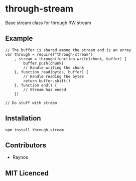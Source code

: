 # through-stream

Base stream class for through RW stream

## Example

```
// The buffer is shared among the stream and is an array
var through = require("through-stream")
    , stream = through(function write(chunk, buffer) {
        buffer.push(chunk)
        // Handle writing the chunk
    }, function read(bytes, buffer) {
        // Handle reading the bytes
        return buffer.shift()
    }, function end() {
        // Stream has ended
    })

// Do stuff with stream
```

## Installation

`npm install through-stream`

## Contributors

 - Raynos

## MIT Licenced